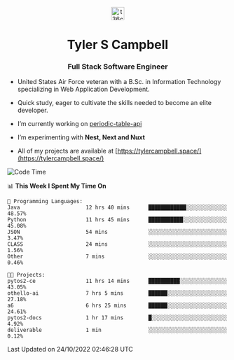 <p align="center">
<a href="https://www.linkedin.com/in/t36campbell" target="blank"><img align="center" src="https://ik.imagekit.io/t36campbell/Portfolio/linkedin.png.original_m8bbGgPh6.png" alt="t36campbell" height="30" width="30" /></a>
</p>
<h1 align="center">Tyler S Campbell</h1>
<h3 align="center">Full Stack Software Engineer</h3>

* United States Air Force veteran with a B.Sc. in Information Technology specializing in Web Application Development. 

* Quick study, eager to cultivate the skills needed to become an elite developer.

* I’m currently working on [periodic-table-api](https://github.com/t36campbell/periodic-table-api)

* I’m experimenting with **Nest, Next and Nuxt**

* All of my projects are available at [https://tylercampbell.space/](https://tylercampbell.space/)

<!--START_SECTION:waka-->
![Code Time](http://img.shields.io/badge/Code%20Time-1%2C937%20hrs%2052%20mins-blue)

📊 **This Week I Spent My Time On** 

```text
💬 Programming Languages: 
Java                     12 hrs 40 mins      ████████████░░░░░░░░░░░░░   48.57% 
Python                   11 hrs 45 mins      ███████████░░░░░░░░░░░░░░   45.08% 
JSON                     54 mins             ░░░░░░░░░░░░░░░░░░░░░░░░░   3.47% 
CLASS                    24 mins             ░░░░░░░░░░░░░░░░░░░░░░░░░   1.56% 
Other                    7 mins              ░░░░░░░░░░░░░░░░░░░░░░░░░   0.46%

🐱‍💻 Projects: 
pytos2-ce                11 hrs 14 mins      ██████████░░░░░░░░░░░░░░░   43.05% 
othello-ai               7 hrs 5 mins        ██████░░░░░░░░░░░░░░░░░░░   27.18% 
a6                       6 hrs 25 mins       ██████░░░░░░░░░░░░░░░░░░░   24.61% 
pytos2-docs              1 hr 17 mins        █░░░░░░░░░░░░░░░░░░░░░░░░   4.92% 
deliverable              1 min               ░░░░░░░░░░░░░░░░░░░░░░░░░   0.12%

```


 Last Updated on 24/10/2022 02:46:28 UTC
<!--END_SECTION:waka-->
